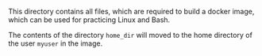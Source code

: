 This directory contains all files, which are required to build a docker image, which can be used for practicing Linux and Bash.

The contents of the directory `home_dir` will moved to the home directory of the user `myuser` in the image.
